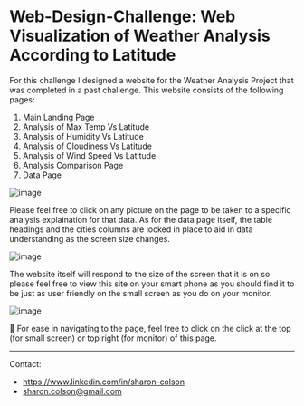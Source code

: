 # Web-Design-Challenge: Web Visualization of Weather Analysis According to Latitude

For this challenge I designed a website for the Weather Analysis Project that was completed in a past challenge. This website consists of the following pages:

1. Main Landing Page
2. Analysis of Max Temp Vs Latitude
3. Analysis of Humidity Vs Latitude
4. Analysis of Cloudiness Vs Latitude
5. Analysis of Wind Speed Vs Latitude
6. Analysis Comparison Page
7. Data Page


![image](https://user-images.githubusercontent.com/83737584/132107943-63bc7c61-254e-4b06-9cd4-d2eebc8cdb09.png)


Please feel free to click on any picture on the page to be taken to a specific analysis explaination for that data. As for the data page itself, the table headings and the cities columns are locked in place to aid in data understanding as the screen size changes. 


![image](https://user-images.githubusercontent.com/83737584/132107971-b1a627d1-fbaa-46e2-b910-26272f7369e3.png)


The website itself will respond to the size of the screen that it is on so please feel free to view this site on your smart phone as you should find it to be just as user friendly on the small screen as you do on your monitor.


![image](https://user-images.githubusercontent.com/83737584/132108061-bbb3cc65-15cd-4cbb-9029-b4901915f538.png)


🌟 For ease in navigating to the page, feel free to click on the click at the top (for small screen) or top right (for monitor) of this page. 
<hr>
Contact:

* https://www.linkedin.com/in/sharon-colson
* sharon.colson@gmail.com
